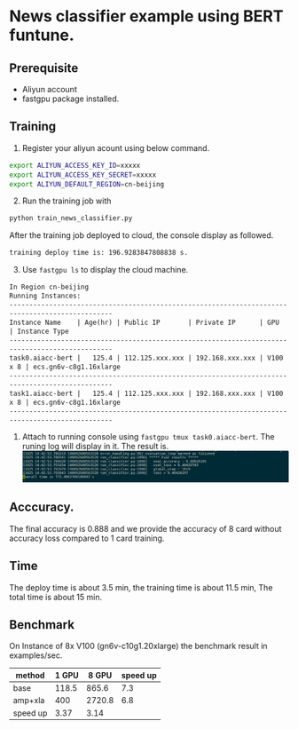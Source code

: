 # News classifier example using BERT funtune.

## Prerequisite

* Aliyun account
* fastgpu package installed.

## Training

1. Register your aliyun acount using below command.

```Bash
export ALIYUN_ACCESS_KEY_ID=xxxxx
export ALIYUN_ACCESS_KEY_SECRET=xxxxx
export ALIYUN_DEFAULT_REGION=cn-beijing
```

2. Run the training job with

```Bash
python train_news_classifier.py
```

After the training job deployed to cloud, the console display as followed.

```Bash
training deploy time is: 196.9283847808838 s.
```

3. Use `fastgpu ls` to display the cloud machine.
```
In Region cn-beijing
Running Instances:
------------------------------------------------------------------------------------------------
Instance Name    | Age(hr) | Public IP       | Private IP      | GPU      | Instance Type
------------------------------------------------------------------------------------------------
task0.aiacc-bert |   125.4 | 112.125.xxx.xxx | 192.168.xxx.xxx | V100 x 8 | ecs.gn6v-c8g1.16xlarge
------------------------------------------------------------------------------------------------
task1.aiacc-bert |   125.4 | 112.125.xxx.xxx | 192.168.xxx.xxx | V100 x 8 | ecs.gn6v-c8g1.16xlarge
------------------------------------------------------------------------------------------------
```
1. Attach to running console using `fastgpu tmux task0.aiacc-bert`. The runing log will display in it. The result is.
   ![img](training_output_log.jpg)

## Acccuracy.

The final accuracy is 0.888 and we provide the accuracy of 8 card without accuracy loss compared to 1 card training.

## Time

The deploy time is about 3.5 min, the training time is about 11.5 min, The total time is about 15 min.

## Benchmark

On Instance of 8x V100 (gn6v-c10g1.20xlarge) the benchmark result in examples/sec.

| method   | 1 GPU | 8 GPU  | speed up |
| -------- | ----- | ------ | -------- |
| base     | 118.5 | 865.6  | 7.3      |
| amp+xla  | 400   | 2720.8 | 6.8      |
| speed up | 3.37  | 3.14   |          |
